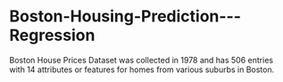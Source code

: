 # Boston-Housing-Prediction---Regression
Boston House Prices Dataset was collected in 1978 and has 506 entries with 14 attributes or features for homes from various suburbs in Boston.
